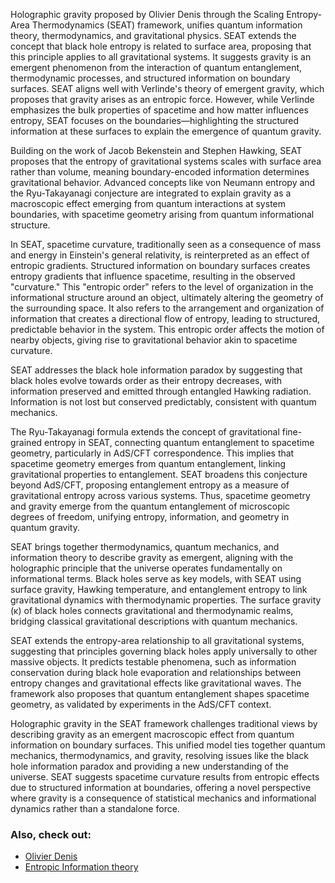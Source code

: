 Holographic gravity proposed by Olivier Denis through the Scaling Entropy-Area Thermodynamics (SEAT) framework, unifies quantum information theory, thermodynamics, and gravitational physics. SEAT extends the concept that black hole entropy is related to surface area, proposing that this principle applies to all gravitational systems. It suggests gravity is an emergent phenomenon from the interaction of quantum entanglement, thermodynamic processes, and structured information on boundary surfaces. SEAT aligns well with Verlinde's theory of emergent gravity, which proposes that gravity arises as an entropic force. However, while Verlinde emphasizes the bulk properties of spacetime and how matter influences entropy, SEAT focuses on the boundaries—highlighting the structured information at these surfaces to explain the emergence of quantum gravity.

Building on the work of Jacob Bekenstein and Stephen Hawking, SEAT proposes that the entropy of gravitational systems scales with surface area rather than volume, meaning boundary-encoded information determines gravitational behavior. Advanced concepts like von Neumann entropy and the Ryu-Takayanagi conjecture are integrated to explain gravity as a macroscopic effect emerging from quantum interactions at system boundaries, with spacetime geometry arising from quantum informational structure.

In SEAT, spacetime curvature, traditionally seen as a consequence of mass and energy in Einstein's general relativity, is reinterpreted as an effect of entropic gradients. Structured information on boundary surfaces creates entropy gradients that influence spacetime, resulting in the observed "curvature." This "entropic order" refers to the level of organization in the informational structure around an object, ultimately altering the geometry of the surrounding space. It also refers to the arrangement and organization of information that creates a directional flow of entropy, leading to structured, predictable behavior in the system. This entropic order affects the motion of nearby objects, giving rise to gravitational behavior akin to spacetime curvature.

SEAT addresses the black hole information paradox by suggesting that black holes evolve towards order as their entropy decreases, with information preserved and emitted through entangled Hawking radiation. Information is not lost but conserved predictably, consistent with quantum mechanics.

The Ryu-Takayanagi formula extends the concept of gravitational fine-grained entropy in SEAT, connecting quantum entanglement to spacetime geometry, particularly in AdS/CFT correspondence. This implies that spacetime geometry emerges from quantum entanglement, linking gravitational properties to entanglement. SEAT broadens this conjecture beyond AdS/CFT, proposing entanglement entropy as a measure of gravitational entropy across various systems. Thus, spacetime geometry and gravity emerge from the quantum entanglement of microscopic degrees of freedom, unifying entropy, information, and geometry in quantum gravity.

SEAT brings together thermodynamics, quantum mechanics, and information theory to describe gravity as emergent, aligning with the holographic principle that the universe operates fundamentally on informational terms. Black holes serve as key models, with SEAT using surface gravity, Hawking temperature, and entanglement entropy to link gravitational dynamics with thermodynamic properties. The surface gravity (κ) of black holes connects gravitational and thermodynamic realms, bridging classical gravitational descriptions with quantum mechanics.

SEAT extends the entropy-area relationship to all gravitational systems, suggesting that principles governing black holes apply universally to other massive objects. It predicts testable phenomena, such as information conservation during black hole evaporation and relationships between entropy changes and gravitational effects like gravitational waves. The framework also proposes that quantum entanglement shapes spacetime geometry, as validated by experiments in the AdS/CFT context.

Holographic gravity in the SEAT framework challenges traditional views by describing gravity as an emergent macroscopic effect from quantum information on boundary surfaces. This unified model ties together quantum mechanics, thermodynamics, and gravity, resolving issues like the black hole information paradox and providing a new understanding of the universe. SEAT suggests spacetime curvature results from entropic effects due to structured information at boundaries, offering a novel perspective where gravity is a consequence of statistical mechanics and informational dynamics rather than a standalone force.


### Also, check out:

- [Olivier Denis](https://olivierdenis.github.io)
- [Entropic Information theory](https://olivierdenis.github.io/Entropic-Information-Theory/)
